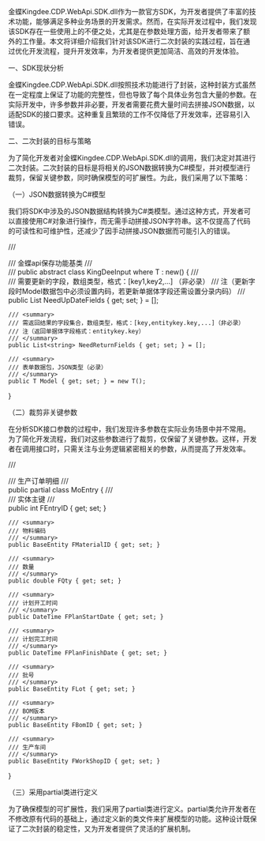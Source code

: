 金蝶Kingdee.CDP.WebApi.SDK.dll作为一款官方SDK，为开发者提供了丰富的技术功能，能够满足多种业务场景的开发需求。然而，在实际开发过程中，我们发现该SDK存在一些使用上的不便之处，尤其是在参数处理方面，给开发者带来了额外的工作量。本文将详细介绍我们针对该SDK进行二次封装的实践过程，旨在通过优化开发流程，提升开发效率，为开发者提供更加简洁、高效的开发体验。

一、SDK现状分析

金蝶Kingdee.CDP.WebApi.SDK.dll按照技术功能进行了封装，这种封装方式虽然在一定程度上保证了功能的完整性，但也导致了每个具体业务包含大量的参数。在实际开发中，许多参数并非必要，开发者需要花费大量时间去拼接JSON数据，以适配SDK的接口要求。这种重复且繁琐的工作不仅降低了开发效率，还容易引入错误。

二、二次封装的目标与策略

为了简化开发者对金蝶Kingdee.CDP.WebApi.SDK.dll的调用，我们决定对其进行二次封装。二次封装的目标是将相关的JSON数据转换为C#模型，并对模型进行裁剪，保留关键参数，同时确保模型的可扩展性。为此，我们采用了以下策略：

（一）JSON数据转换为C#模型

我们将SDK中涉及的JSON数据结构转换为C#类模型。通过这种方式，开发者可以直接使用C#对象进行操作，而无需手动拼接JSON字符串。这不仅提高了代码的可读性和可维护性，还减少了因手动拼接JSON数据而可能引入的错误。

/// <summary>
/// 金蝶api保存功能基类
/// </summary>
/// <typeparam name="T"></typeparam>
public abstract class KingDeeInput<T> where T : new()
{
    /// <summary>
    /// 需要更新的字段，数组类型，格式：[key1,key2,...] （非必录）
    /// 注（更新字段时Model数据包中必须设置内码，若更新单据体字段还需设置分录内码）
    /// </summary>
    public List<string> NeedUpDateFields { get; set; } = [];

    /// <summary>
    /// 需返回结果的字段集合，数组类型，格式：[key,entitykey.key,...]（非必录）
    /// 注（返回单据体字段格式：entitykey.key）
    /// </summary>
    public List<string> NeedReturnFields { get; set; } = [];

    /// <summary>
    /// 表单数据包，JSON类型（必录）
    /// </summary>
    public T Model { get; set; } = new T();
}


（二）裁剪非关键参数

在分析SDK接口参数的过程中，我们发现许多参数在实际业务场景中并不常用。为了简化开发流程，我们对这些参数进行了裁剪，仅保留了关键参数。这样，开发者在调用接口时，只需关注与业务逻辑紧密相关的参数，从而提高了开发效率。

​/// <summary>
/// 生产订单明细
/// </summary>
public partial class MoEntry
{
    /// <summary>
    /// 实体主键
    /// </summary>
    public int FEntryID { get; set; }

    /// <summary>
    /// 物料编码
    /// </summary>
    public BaseEntity FMaterialID { get; set; }

    /// <summary>
    /// 数量
    /// </summary>
    public double FQty { get; set; }

    /// <summary>
    /// 计划开工时间
    /// </summary>
    public DateTime FPlanStartDate { get; set; }

    /// <summary>
    /// 计划完工时间
    /// </summary>
    public DateTime FPlanFinishDate { get; set; }

    /// <summary>
    /// 批号
    /// </summary>
    public BaseEntity FLot { get; set; }

    /// <summary>
    /// BOM版本
    /// </summary>
    public BaseEntity FBomID { get; set; }

    /// <summary>
    /// 生产车间
    /// </summary>
    public BaseEntity FWorkShopID { get; set; }
}


（三）采用partial类进行定义

为了确保模型的可扩展性，我们采用了partial类进行定义。partial类允许开发者在不修改原有代码的基础上，通过定义新的类文件来扩展模型的功能。这种设计既保证了二次封装的稳定性，又为开发者提供了灵活的扩展机制。

